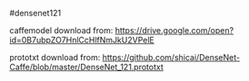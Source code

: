 #densenet121

caffemodel download from:
https://drive.google.com/open?id=0B7ubpZO7HnlCcHlfNmJkU2VPelE

prototxt download from:
https://github.com/shicai/DenseNet-Caffe/blob/master/DenseNet_121.prototxt
